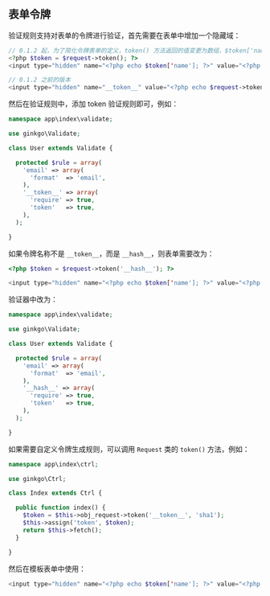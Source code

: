 ## 表单令牌

验证规则支持对表单的令牌进行验证，首先需要在表单中增加一个隐藏域：

``` php
// 0.1.2 起，为了简化令牌表单的定义，token() 方法返回的值变更为数组，$token['name'] 为表单名，$token['value'] 为表单值。
<?php $token = $request->token(); ?>
<input type="hidden" name="<?php echo $token['name']; ?>" value="<?php echo $token['value']; ?>">

// 0.1.2 之前的版本
<input type="hidden" name="__token__" value="<?php echo $request->token(); ?>">
```

然后在验证规则中，添加 token 验证规则即可，例如：

``` php
namespace app\index\validate;

use ginkgo\Validate;

class User extends Validate {

  protected $rule = array(
    'email' => array(
      'format'  => 'email',
    ),
    '__token__' => array(
      'require' => true,
      'token'   => true,
    ),
  );

}
```

如果令牌名称不是 `__token__`，而是 `__hash__`，则表单需要改为：

``` php
<?php $token = $request->token('__hash__'); ?>

<input type="hidden" name="<?php echo $token['name']; ?>" value="<?php echo $token['value']; ?>">
```

验证器中改为：

``` php
namespace app\index\validate;

use ginkgo\Validate;

class User extends Validate {

  protected $rule = array(
    'email' => array(
      'format'  => 'email',
    ),
    '__hash__' => array(
      'require' => true,
      'token'   => true,
    ),
  );

}
```

如果需要自定义令牌生成规则，可以调用 `Request` 类的 `token()` 方法，例如：

``` php
namespace app\index\ctrl;

use ginkgo\Ctrl;

class Index extends Ctrl {

  public function index() {
    $token = $this->obj_request->token('__token__', 'sha1');
    $this->assign('token', $token);
    return $this->fetch();
  }

}
```

然后在模板表单中使用：

``` php
<input type="hidden" name="<?php echo $token['name']; ?>" value="<?php echo $token['value']; ?>">
```
